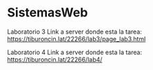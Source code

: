 # SistemasWeb
Laboratorio 3 Link a server donde esta la tarea: https://tiburoncin.lat/22266/lab3/page_lab3.html

Laboratorio 4 Link a server donde esta la tarea: https://tiburoncin.lat/22266/lab4/


